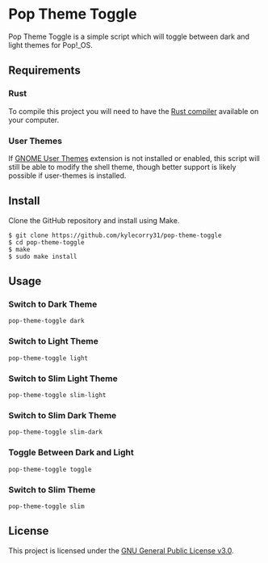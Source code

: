 # Pop Theme Toggle
Pop Theme Toggle is a simple script which will toggle between dark and light themes for Pop!\_OS.

## Requirements
### Rust
To compile this project you will need to have the [Rust compiler](https://www.rust-lang.org/en-US/install.html) available on your computer. 

### User Themes
If [GNOME User Themes](https://extensions.gnome.org/extension/19/user-themes/) extension is not installed or enabled, this script will still be able to modify the shell theme, though better support is likely possible if user-themes is installed.

## Install
Clone the GitHub repository and install using Make.

```shell
$ git clone https://github.com/kylecorry31/pop-theme-toggle
$ cd pop-theme-toggle
$ make
$ sudo make install
```

## Usage
### Switch to Dark Theme
```shell
pop-theme-toggle dark
```

### Switch to Light Theme
```shell
pop-theme-toggle light
```

### Switch to Slim Light Theme
```shell
pop-theme-toggle slim-light
```

### Switch to Slim Dark Theme
```shell
pop-theme-toggle slim-dark
```

### Toggle Between Dark and Light
```shell
pop-theme-toggle toggle
```

### Switch to Slim Theme
```shell
pop-theme-toggle slim
```

## License
This project is licensed under the [GNU General Public License v3.0](LICENSE).
